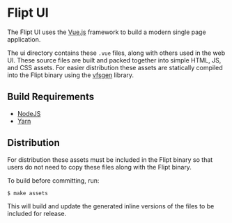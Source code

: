 # Flipt UI

The Flipt UI uses the [Vue.js](https://vuejs.org/) framework to build a modern single page application.

The ui directory contains these `.vue` files, along with others used in the web UI. These source files are built and packed together into simple HTML, JS, and CSS assets. For easier distribution these assets are statically compiled into the Flipt binary using the [vfsgen](https://github.com/shurcooL/vfsgen) library.

## Build Requirements

* [NodeJS](https://nodejs.org/en/)
* [Yarn](https://yarnpkg.com/en/)

## Distribution

For distribution these assets must be included in the Flipt binary so that users do not need to copy these files along with the Flipt binary.

To build before committing, run:

```shell
$ make assets
```

This will build and update the generated inline versions of the files to be included for release.
